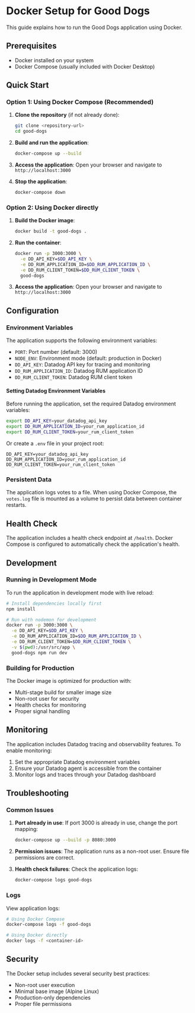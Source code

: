 # Docker Setup for Good Dogs

This guide explains how to run the Good Dogs application using Docker.

## Prerequisites

- Docker installed on your system
- Docker Compose (usually included with Docker Desktop)

## Quick Start

### Option 1: Using Docker Compose (Recommended)

1. **Clone the repository** (if not already done):
   ```bash
   git clone <repository-url>
   cd good-dogs
   ```

2. **Build and run the application**:
   ```bash
   docker-compose up --build
   ```

3. **Access the application**:
   Open your browser and navigate to `http://localhost:3000`

4. **Stop the application**:
   ```bash
   docker-compose down
   ```

### Option 2: Using Docker directly

1. **Build the Docker image**:
   ```bash
   docker build -t good-dogs .
   ```

2. **Run the container**:
   ```bash
   docker run -p 3000:3000 \
     -e DD_API_KEY=$DD_API_KEY \
     -e DD_RUM_APPLICATION_ID=$DD_RUM_APPLICATION_ID \
     -e DD_RUM_CLIENT_TOKEN=$DD_RUM_CLIENT_TOKEN \
     good-dogs
   ```

3. **Access the application**:
   Open your browser and navigate to `http://localhost:3000`

## Configuration

### Environment Variables

The application supports the following environment variables:

- `PORT`: Port number (default: 3000)
- `NODE_ENV`: Environment mode (default: production in Docker)
- `DD_API_KEY`: Datadog API key for tracing and monitoring
- `DD_RUM_APPLICATION_ID`: Datadog RUM application ID
- `DD_RUM_CLIENT_TOKEN`: Datadog RUM client token

#### Setting Datadog Environment Variables

Before running the application, set the required Datadog environment variables:

```bash
export DD_API_KEY=your_datadog_api_key
export DD_RUM_APPLICATION_ID=your_rum_application_id
export DD_RUM_CLIENT_TOKEN=your_rum_client_token
```

Or create a `.env` file in your project root:

```env
DD_API_KEY=your_datadog_api_key
DD_RUM_APPLICATION_ID=your_rum_application_id
DD_RUM_CLIENT_TOKEN=your_rum_client_token
```

### Persistent Data

The application logs votes to a file. When using Docker Compose, the `votes.log` file is mounted as a volume to persist data between container restarts.

## Health Check

The application includes a health check endpoint at `/health`. Docker Compose is configured to automatically check the application's health.

## Development

### Running in Development Mode

To run the application in development mode with live reload:

```bash
# Install dependencies locally first
npm install

# Run with nodemon for development
docker run -p 3000:3000 \
  -e DD_API_KEY=$DD_API_KEY \
  -e DD_RUM_APPLICATION_ID=$DD_RUM_APPLICATION_ID \
  -e DD_RUM_CLIENT_TOKEN=$DD_RUM_CLIENT_TOKEN \
  -v $(pwd):/usr/src/app \
  good-dogs npm run dev
```

### Building for Production

The Docker image is optimized for production with:
- Multi-stage build for smaller image size
- Non-root user for security
- Health checks for monitoring
- Proper signal handling

## Monitoring

The application includes Datadog tracing and observability features. To enable monitoring:

1. Set the appropriate Datadog environment variables
2. Ensure your Datadog agent is accessible from the container
3. Monitor logs and traces through your Datadog dashboard

## Troubleshooting

### Common Issues

1. **Port already in use**: If port 3000 is already in use, change the port mapping:
   ```bash
   docker-compose up --build -p 8080:3000
   ```

2. **Permission issues**: The application runs as a non-root user. Ensure file permissions are correct.

3. **Health check failures**: Check the application logs:
   ```bash
   docker-compose logs good-dogs
   ```

### Logs

View application logs:
```bash
# Using Docker Compose
docker-compose logs -f good-dogs

# Using Docker directly
docker logs -f <container-id>
```

## Security

The Docker setup includes several security best practices:
- Non-root user execution
- Minimal base image (Alpine Linux)
- Production-only dependencies
- Proper file permissions
